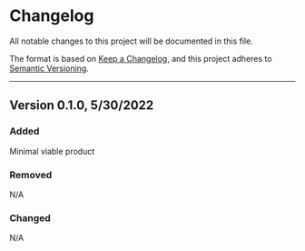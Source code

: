# Changelog

All notable changes to this project will be documented in this file.

The format is based on [Keep a Changelog](https://keepachangelog.com/en/1.0.0/),
and this project adheres to [Semantic Versioning](https://semver.org/spec/v2.0.0.html).

---
## Version 0.1.0, 5/30/2022

### Added

Minimal viable product

### Removed

N/A

### Changed

N/A

